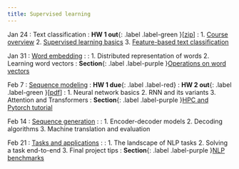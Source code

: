 ```yaml
---
title: Supervised learning 
---
```


Jan 24
: Text classification
  : **HW 1 out**{: .label .label-green }[[zip](https://nyu-cs2590.github.io/spring2023/assignments/hw1.zip)]
: 1. [Course overview](https://nyu-cs2590.github.io/course-material/spring2023/lecture/lec01/overview.pdf)
  2. [Supervised learning basics](https://nyu-cs2590.github.io/course-material/spring2023/lecture/lec01/basic_ml.pdf)
  3. [Feature-based text classification](https://nyu-cs2590.github.io/course-material/spring2023/lecture/lec01/classification.pdf)

Jan 31 
: [Word embedding](#)
  : 
: 1. Distributed representation of words
  2. Learning word vectors
: **Section**{: .label .label-purple }[Operations on word vectors](#)

Feb 7 
: [Sequence modeling](#)
  : **HW 1 due**{: .label .label-red}
  : **HW 2 out**{: .label .label-green }[[pdf](#)]
: 1. Neural network basics
  2. RNN and its variants 
  3. Attention and Transformers 
: **Section**{: .label .label-purple }[HPC and Pytorch tutorial](#)

Feb 14
: [Sequence generation](#)
  : 
: 1. Encoder-decoder models
  2. Decoding algorithms
  3. Machine translation and evaluation

Feb 21
: [Tasks and applications](#)
  : 
: 1. The landscape of NLP tasks
  2. Solving a task end-to-end
  3. Final project tips 
: **Section**{: .label .label-purple }[NLP benchmarks](#)
